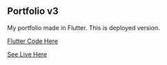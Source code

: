 ## Portfolio v3
My portfolio made in Flutter. This is deployed version.

[Flutter Code Here](https://github.com/Akhand-Pratap-Tiwari/portfolio_v3)

[See Live Here](https://akhand-pratap-tiwari.github.io/)
